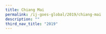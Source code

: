```yaml
---
title: Chiang Mai
permalink: /ij-goes-global/2019/chiang-mai
description: ""
third_nav_title: "2019"
---
```

